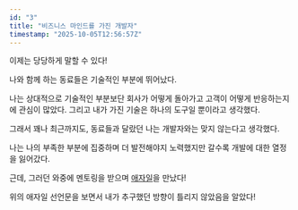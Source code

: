 ```yaml
---
id: "3"
title: "비즈니스 마인드를 가진 개발자"
timestamp: "2025-10-05T12:56:57Z"
---
```


이제는 당당하게 말할 수 있다!

나와 함께 하는 동료들은 기술적인 부분에 뛰어났다.

나는 상대적으로 기술적인 부분보단 회사가 어떻게 돌아가고 고객이 어떻게 반응하는지에 관심이 많았다. 
그리고 내가 가진 기술은 하나의 도구일 뿐이라고 생각했다.

그래서 꽤나 최근까지도, 동료들과 달랐던 나는 개발자와는 맞지 않는다고 생각했다.

나는 나의 부족한 부분에 집중하며 더 발전해야지 노력했지만 갈수록 개발에 대한 열정을 잃어갔다.

근데, 그러던 와중에 멘토링을 받으며 [애자일](https://agilemanifesto.org/iso/ko/manifesto.html)을 만났다!

위의 애자일 선언문을 보면서 내가 추구했던 방향이 틀리지 않았음을 알았다!